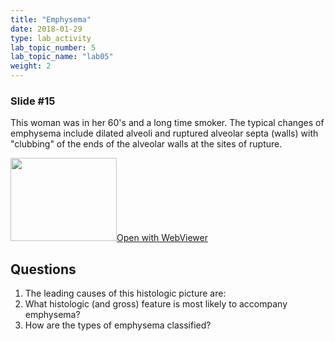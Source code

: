```yaml
---
title: "Emphysema"
date: 2018-01-29
type: lab_activity
lab_topic_number: 5
lab_topic_name: "lab05"
weight: 2
---
```

<div class="entrybody">
<h3>Slide #15</h3>

<p>This woman was in her 60's and a long time smoker. The typical changes of emphysema include dilated alveoli and ruptured alveolar septa (walls) with "clubbing" of the ends of the alveolar walls at the sites of rupture.<br clear="all"></p>

<div class="thumbnail"><a href="https://pathologylab.ctl.columbia.edu/slides/slideLung_Path_02/" target="_blank"><img alt="" src="/assets/images/slide_lungpath02.jpg" width="170" height="133" class="mt-image-left"></a><a href="https://pathologylab.ctl.columbia.edu/slides/slideLung_Path_02/" target="_blank">Open with WebViewer</a></div>

<h2>Questions</h2>


<ol>
<li>The leading causes of this histologic picture are:</li>
<li>What histologic (and gross) feature is most likely to accompany emphysema?</li>
<li>How are the types of emphysema classified?</li>
</ol>


						
</div>
